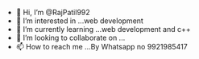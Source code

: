- 👋 Hi, I’m @RajPatil992
- 👀 I’m interested in ...web development 
- 🌱 I’m currently learning ...web development and c++
- 💞️ I’m looking to collaborate on ...
- 📫 How to reach me ...By Whatsapp no 9921985417

<!---
RajPatil992/RajPatil992 is a ✨ special ✨ repository because its `README.md` (this file) appears on your GitHub profile.
You can click the Preview link to take a look at your changes.
--->
